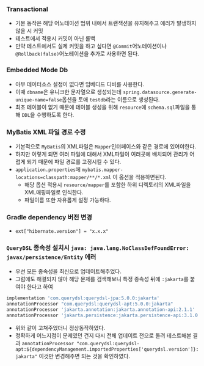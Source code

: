### Transactional
- 기본 동작은 해당 어노테이션 범위 내에서 트랜잭션을 유지해주고 에러가 발생하지 않을 시 커밋
- 테스트에서 적용시 커밋이 아닌 롤백
- 만약 테스트에서도 실제 커밋을 하고 싶다면 `@Commit`어노테이션이나 `@Rollback(false)`어노테이션을 추가로 사용하면 된다.

### Embedded Mode Db
- 아무 데이터소스 설정이 없다면 임베디드 디비를 사용한다.
- 이때 `dbname`은 유니크한 문자열으로 생성되는데 `spring.datasource.generate-unique-name=false`옵션을 토애 `testdb`라는 이름으로 생성된다.
- 최초 테이블이 없기 때문에 테이블 생성을 위해 `resource`에 `schema.sql`파일을 통해 `DDL`을 수행하도록 한다.

### MyBatis XML 파일 경로 수정
- 기본적으로 `MyBatis`의 XML파일은 `Mapper`인터페이스와 같은 경로에 있어야한다.
- 하지만 이렇게 되면 여러 파일에 대해서 XML파일이 여러곳에 배치되어 관리가 어렵게 되기 때문에 파일 경로를 고정시킬 수 있다.
- `application.properties`에 `mybatis.mapper-locations=classpath:mapper/**/*.xml` 이 옵션을 적용하면된다.
  - 해당 옵션 적용시 `resource/mapper`를 포함한 하위 디렉토리의 XML파일을 XML매핑파일로 인식한다.
  - 파일이름 또한 자유롭게 설정 가능하다.

### Gradle dependency 버전 변경
- `ext["hibernate.version"] = "x.x.x"`

### `QueryDSL` 종속성 설치시 `java: java.lang.NoClassDefFoundError: javax/persistence/Entity` 에러
- 우선 모든 종속성을 최신으로 업데이트해주었다.
- 그럼에도 해결되지 않아 해당 문제를 검색해보니 특정 종속성 뒤에 `:jakarta`를 붙여야 한다고 하여
```Groovy
implementation 'com.querydsl:querydsl-jpa:5.0.0:jakarta'
annotationProcessor "com.querydsl:querydsl-apt:5.0.0:jakarta"
annotationProcessor 'jakarta.annotation:jakarta.annotation-api:2.1.1'
annotationProcessor 'jakarta.persistence:jakarta.persistence-api:3.1.0'
```
- 위와 같이 고쳐주었더니 정상동작하였다.
- 정확하게 어느지점이 문제였던 건지 다시 전체 업데이트 전으로 돌려 테스트해본 결과 `annotationProcessor "com.querydsl:querydsl-apt:${dependencyManagement.importedProperties['querydsl.version']}:jakarta"` 이것만 변경해주면 되는 것을 확인하였다.

